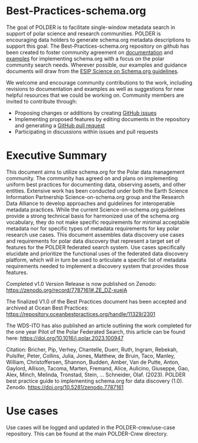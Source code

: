 # Best-Practices-schema.org

The goal of POLDER is to facilitate single-window metadata search in support of polar science and research communities. POLDER is encouraging data holders to generate schema.org metadata descriptions to support this goal. The Best-Practices-schema.org repository on github has been created to foster community agreement on [documentation](https://github.com/POLDER-Crew/polder-schema.org-template/tree/master/Documentation) and [examples](https://github.com/POLDER-Crew/Best-Practices-schema.org/tree/master/Examples) for implementing schema.org with a focus on the polar community search needs. Wherever possible, our examples and guidance documents will draw from the [ESIP Science on Schema.org guidelines](https://github.com/ESIPFed/science-on-schema.org).

We welcome and encourage community contributions to the work, including revisions to documentation and examples as well as suggestions for new helpful resources that we could be working on.  Community members are invited to contribute through:

- Proposing changes or additions by creating [GitHub issues](https://github.com/POLDER-Crew/Best-Practices-schema.org/issues)
- Implementing proposed features by editing documents in the repository and generating a [GitHub pull request](https://docs.github.com/en/github/collaborating-with-issues-and-pull-requests/proposing-changes-to-your-work-with-pull-requests)
- Participating in discussions within issues and pull requests

# Executive Summary
This document aims to utilize schema.org for the Polar data management community. The community has agreed on and plans on implementing uniform best practices for documenting data, observing assets, and other entities. Extensive work has been conducted under both the Earth Science Information Partnership Science-on-schema.org group and the Research Data Alliance to develop approaches and guidelines for interoperable metadata practices. While the current Science-on-schema.org guidelines provide a strong technical basis for harmonized use of the schema.org vocabulary, they do not make specific requirements for minimal acceptable metadata nor for specific types of metadata requirements for key polar research use cases. This document assembles data discovery use cases and requirements for polar data discovery that represent a target set of features for the POLDER federated search system. Use cases specifically elucidate and prioritize the functional uses of the federated data discovery platform, which will in turn be used to articulate a specific list of metadata requirements needed to implement a discovery system that provides those features.

Completed v1.0 Version Release is now published on Zenodo: https://zenodo.org/record/7787161#.ZE_DZ-xuejA

The finalized V1.0 of the Best Practices document has been accepted and archived at Ocean Best Practices: https://repository.oceanbestpractices.org/handle/11329/2301

The WDS-ITO has also published an article outlining the work completed for the one year Pilot of the Polar Federated Search, this article can be found here: https://doi.org/10.1016/j.polar.2023.100947

Citation: Bricher, Pip, Verhey, Chantelle, Duerr, Ruth, Ingram, Rebekah, Pulsifer, Peter, Collins, Julia, Jones, Matthew, de Bruin, Taco, Manley, William, Christoffersen, Shannon, Budden, Amber, Van de Putte, Anton, Gaylord, Allison, Tacoma, Marten, Fremand, Alice, Aulicino, Giuseppe, Gao, Alex, Minch, Melinda, Tronstad, Stein, … Schneider, Olaf. (2023). POLDER best practice guide to implementing schema.org for data discovery (1.0). Zenodo. https://doi.org/10.5281/zenodo.7787161


# Use cases
Use cases will be logged and updated in the POLDER-crew/use-case repository. This can be found at the main POLDER-Crew directory.
